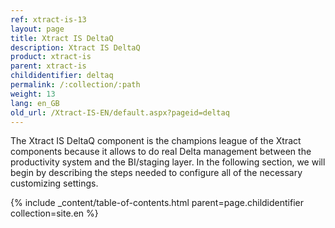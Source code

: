 ```yaml
---
ref: xtract-is-13
layout: page
title: Xtract IS DeltaQ
description: Xtract IS DeltaQ
product: xtract-is
parent: xtract-is
childidentifier: deltaq
permalink: /:collection/:path
weight: 13
lang: en_GB
old_url: /Xtract-IS-EN/default.aspx?pageid=deltaq
---
```


The Xtract IS DeltaQ component is the champions league of the Xtract components because it allows to do real Delta management between the productivity system and the BI/staging layer. In the following section, we will begin by describing the steps needed to configure all of the necessary customizing settings.

{% include _content/table-of-contents.html parent=page.childidentifier collection=site.en %}
